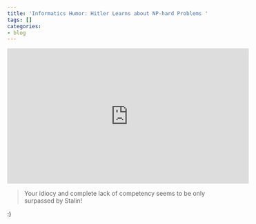 ```yaml
---
title: 'Informatics Humor: Hitler Learns about NP-hard Problems '
tags: []
categories:
- blog
---
```

<!--more-->

<iframe width="560" height="315" src="http://www.youtube.com/embed/GSIodz9GWxc" frameborder="0"> </iframe>

> Your idiocy and complete lack of competency seems to be only surpassed by
Stalin!

:)

